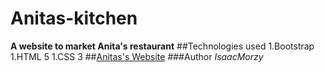 # Anitas-kitchen
**A website to market Anita's restaurant**
##Technologies used
1.Bootstrap
1.HTML 5
1.CSS 3
##[Anitas's Website](https://isaacmorzy.github.io/anitas-kitchen/)
###Author
_IsaacMorzy_
